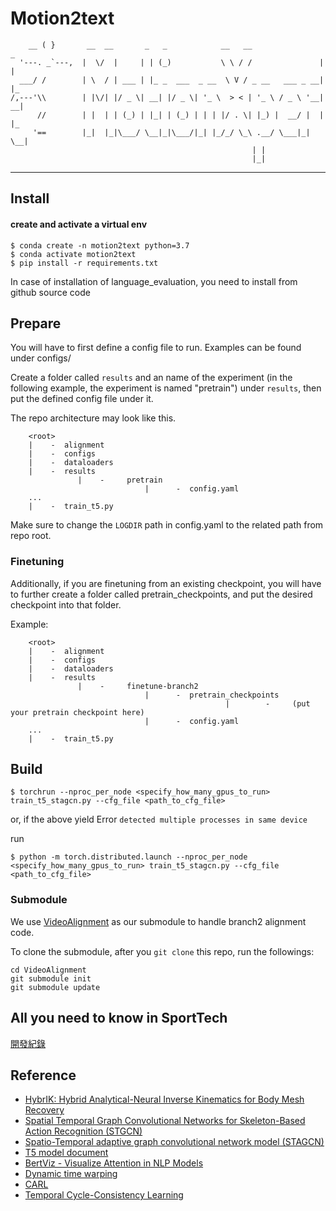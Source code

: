 # Motion2text

```                            
    __ ( }       __  __       _   _            __   __                _   
  '---. _`---,  |  \/  |     | | (_)           \ \ / /               | |  
  ___/ /        | \  / | ___ | |_ _  ___  _ __  \ V / _ __   ___ _ __| |_  
/,---'\\        | |\/| |/ _ \| __| |/ _ \| '_ \  > < | '_ \ / _ \ '__| __|
      //        | |  | | (_) | |_| | (_) | | | |/ . \| |_) |  __/ |  | |_ 
     '==        |_|  |_|\___/ \__|_|\___/|_| |_/_/ \_\ .__/ \___|_|   \__|
                                                      | |                  
                                                      |_|                   
```
---

## Install 
#### create and activate a virtual env
```
$ conda create -n motion2text python=3.7
$ conda activate motion2text
$ pip install -r requirements.txt
```
In case of installation of language_evaluation, you need to install from github source code

## Prepare
You will have to first define a config file to run. Examples can be found under configs/


Create a folder called ```results``` and an name of the experiment (in the following example, the experiment is named "pretrain") under ```results```, then put the defined config file under it. 

The repo architecture may look like this.
```
    <root>
    |    -  alignment
    |    -  configs
    |    -  dataloaders
    |    -  results
               |    -     pretrain
                              |      -  config.yaml
    ...
    |    -  train_t5.py  
```
Make sure to change the ```LOGDIR``` path in config.yaml to the related path from repo root.

### Finetuning

Additionally, if you are finetuning from an existing checkpoint, you will have to further create a folder called pretrain_checkpoints, and put the desired checkpoint into that folder.

Example: 
```
    <root>
    |    -  alignment
    |    -  configs
    |    -  dataloaders
    |    -  results
               |    -     finetune-branch2
                              |      -  pretrain_checkpoints
                                                |        -     (put your pretrain checkpoint here) 
                              |      -  config.yaml
    ...
    |    -  train_t5.py  
```

## Build

```
$ torchrun --nproc_per_node <specify_how_many_gpus_to_run> train_t5_stagcn.py --cfg_file <path_to_cfg_file>
```

or, if the above yield Error ```detected multiple processes in same device```

run

```
$ python -m torch.distributed.launch --nproc_per_node <specify_how_many_gpus_to_run> train_t5_stagcn.py --cfg_file <path_to_cfg_file>
```

### Submodule

We use [VideoAlignment](https://github.com/MotionXperts/VideoAlignment) as our submodule to handle branch2 alignment code.

To clone the submodule, after you ```git clone``` this repo, run the followings:

```
cd VideoAlignment
git submodule init
git submodule update
```

## All you need to know in SportTech
[開發紀錄](https://hackmd.io/@weihsinyeh/MotionXperts)

## Reference
* [HybrIK: Hybrid Analytical-Neural Inverse Kinematics for Body Mesh Recovery](https://github.com/Jeff-sjtu/HybrIK)
* [Spatial Temporal Graph Convolutional Networks for Skeleton-Based Action Recognition (STGCN)](https://github.com/yysijie/st-gcn)
* [Spatio-Temporal adaptive graph convolutional network model (STAGCN)](https://github.com/QiweiMa-LL/STAGCN)
* [T5 model document](https://huggingface.co/docs/transformers/model_doc/t5)
* [BertViz - Visualize Attention in NLP Models](https://github.com/jessevig/bertviz)
* [Dynamic time warping](https://github.com/minghchen/CARL_code/blob/master/utils/dtw.py)
* [CARL](https://arxiv.org/abs/2203.14957)
* [Temporal Cycle-Consistency Learning](https://arxiv.org/abs/1904.07846)
